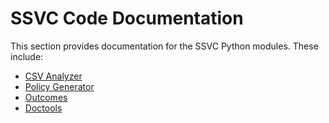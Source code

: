 # SSVC Code Documentation

This section provides documentation for the SSVC Python modules.
These include:

- [CSV Analyzer](analyze_csv.md)
- [Policy Generator](policy_generator.md)
- [Outcomes](outcomes.md)
- [Doctools](doctools.md)